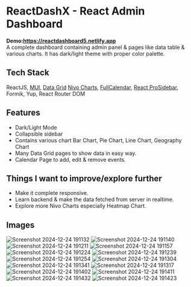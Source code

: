 # ReactDashX - React Admin Dashboard
**Demo:https://reactdashboard5.netlify.app**
<br/>
A complete dashboard containing admin panel & pages like data table & various charts. It has dark/light theme with proper color palette.

## Tech Stack

ReactJS, [MUI](https://mui.com/), [Data Grid](https://mui.com/x/react-data-grid/getting-started/) [Nivo Charts](https://nivo.rocks/), [FullCalendar](https://fullcalendar.io/), [React ProSidebar](https://www.npmjs.com/package/react-pro-sidebar), Formik, Yup, React Router DOM

## Features

- Dark/Light Mode
- Collapsible sidebar
- Contains various chart Bar Chart, Pie Chart, Line Chart, Geography Chart
- Many Data Grid pages to show data in easy way.
- Calendar Page to add, edit & remove events.

## Things I want to improve/explore further

- Make it complete responsive.
- Learn backend & make the data fetched from server in realtime.
- Explore more Nivo Charts especially Heatmap Chart.

## Images
![Screenshot 2024-12-24 191132](https://github.com/user-attachments/assets/828c6749-7e14-4ed1-860e-b81cc8855b6f)
![Screenshot 2024-12-24 191140](https://github.com/user-attachments/assets/6225f53e-517c-4f6f-ab16-a636220de8b6)
![Screenshot 2024-12-24 191211](https://github.com/user-attachments/assets/68b2b3b3-e6e3-4d3b-a33b-7180c39b595e)
![Screenshot 2024-12-24 191157](https://github.com/user-attachments/assets/3360dced-8605-482e-903d-b8fcd28a9348)
![Screenshot 2024-12-24 191224](https://github.com/user-attachments/assets/e259fcdf-f17c-4e0d-90ec-a05cd4997879)
![Screenshot 2024-12-24 191239](https://github.com/user-attachments/assets/49ae6656-7743-4b41-adc2-589a37b27806)
![Screenshot 2024-12-24 191254](https://github.com/user-attachments/assets/12832c42-89dd-4f66-986e-6f4fa0f48836)
![Screenshot 2024-12-24 191304](https://github.com/user-attachments/assets/f868e63d-4e2b-45ac-912c-8f42396ed244)
![Screenshot 2024-12-24 191341](https://github.com/user-attachments/assets/83ad5b0a-e83c-4c22-99e5-974f6cc8e04c)
![Screenshot 2024-12-24 191317](https://github.com/user-attachments/assets/ffb09529-7b0a-498d-a931-1a333e8fff7c)
![Screenshot 2024-12-24 191402](https://github.com/user-attachments/assets/18e9f478-cc94-4fee-9362-d59ad2fa0741)
![Screenshot 2024-12-24 191411](https://github.com/user-attachments/assets/751b8803-b670-420a-a752-4f63bbbd1ade)
![Screenshot 2024-12-24 191432](https://github.com/user-attachments/assets/71d39196-3c71-4872-ad8d-4e4a107a9671)
![Screenshot 2024-12-24 191423](https://github.com/user-attachments/assets/61a43181-e3ef-4fda-a21f-c6cc8a0a4011)



